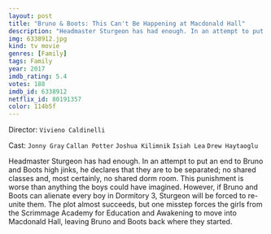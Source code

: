 ```yaml
---
layout: post
title: "Bruno & Boots: This Can't Be Happening at Macdonald Hall"
description: "Headmaster Sturgeon has had enough. In an attempt to put an end to Bruno and Boots high jinks, he declares that they are to be separated; no shared classes and, most certainly, no shared dorm room. This punishment is worse than anything the boys could have imagined. However, if Bruno and Boots can alienate every boy in Dormitory 3, Sturgeon will be forced to re-unite them. The plot almost succeeds, but one misste.."
img: 6338912.jpg
kind: tv movie
genres: [Family]
tags: Family 
year: 2017
imdb_rating: 5.4
votes: 188
imdb_id: 6338912
netflix_id: 80191357
color: 114b5f
---
```

Director: `Vivieno Caldinelli`  

Cast: `Jonny Gray` `Callan Potter` `Joshua Kilimnik` `Isiah Lea` `Drew Haytaoglu` 

Headmaster Sturgeon has had enough. In an attempt to put an end to Bruno and Boots high jinks, he declares that they are to be separated; no shared classes and, most certainly, no shared dorm room. This punishment is worse than anything the boys could have imagined. However, if Bruno and Boots can alienate every boy in Dormitory 3, Sturgeon will be forced to re-unite them. The plot almost succeeds, but one misstep forces the girls from the Scrimmage Academy for Education and Awakening to move into Macdonald Hall, leaving Bruno and Boots back where they started.